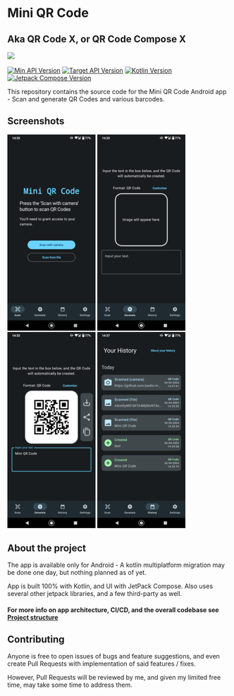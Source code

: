 # Mini QR Code

## Aka QR Code X, or QR Code Compose X


<a href="https://play.google.com/store/apps/details?id=com.pedroid.qrcodecompose.androidapp"><img src="https://play.google.com/intl/en_us/badges/static/images/badges/en_badge_web_generic.png" width="200"></a>

[![Min API Version](https://img.shields.io/badge/Min_API-21-brightgreen.svg)](https://android-arsenal.com/api?level=21)
[![Target API Version](https://img.shields.io/badge/Target_API-34-brightgreen.svg)](https://developer.android.com/about/versions/14)
[![Kotlin Version](https://img.shields.io/badge/Kotlin-1.9.x-blue.svg)](https://kotlinlang.org)
[![Jetpack Compose Version](https://img.shields.io/badge/Compose-1.6.x-blue.svg)](https://developer.android.com/develop/ui/compose)

This repository contains the source code for the Mini QR Code Android app - Scan and generate QR Codes and various barcodes.

## Screenshots

<img src="docs/media/phone_en_01.png" width="200" />     <img src="docs/media/phone_en_02.png" width="200" />     <img src="docs/media/phone_en_03.png" width="200" />     <img src="docs/media/phone_en_04.png" width="200" />

## About the project

The app is available only for Android - A kotlin multiplatform migration may be done one day, but nothing planned as of yet.

App is built 100% with Kotlin, and UI with JetPack Compose. Also uses several other jetpack libraries, and a few third-party as well.

#### For more info on app architecture, CI/CD, and the overall codebase see [Project structure](docs/project-structure.md)

## Contributing

Anyone is free to open issues of bugs and feature suggestions, and even create Pull Requests with implementation of said features / fixes.

However, Pull Requests will be reviewed by me, and given my limited free time, may take some time to address them.
